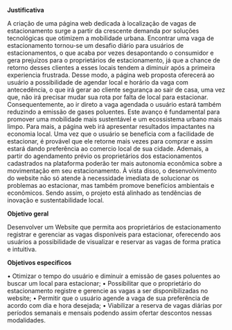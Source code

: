 **Justificativa** 

A criação de uma página web dedicada à localização de vagas de estacionamento surge a partir da crescente demanda por soluções tecnológicas que otimizem a mobilidade urbana. Encontrar uma vaga de estacionamento tornou-se um desafio diário para usuários de estacionamentos, o que acaba por vezes desapontando o consumidor e gera prejuízos para o proprietários de estacionamento, já que a chance de retorno desses clientes a esses locais tendem a diminuir após a primeira experiencia frustrada. 
Desse modo, a página web proposta oferecerá ao usuário a possibilidade de agendar local e horário da vaga com antecedência, o que irá gerar ao cliente segurança ao sair de casa, uma vez que, não irá precisar mudar sua rota por falta de local para estacionar. Consequentemente, ao ir direto a vaga agendada o usuário estará também reduzindo a emissão de gases poluentes. Este avanço é fundamental para promover uma mobilidade mais sustentável e um ecossistema urbano mais limpo.
	Para mais, a página web irá apresentar resultados impactantes na economia local. Uma vez que o usuário se beneficia com a facilidade de estacionar, é provável que ele retorne mais vezes para comprar e assim estará dando preferência ao comercio local de sua cidade. Ademais, a partir do agendamento prévio os proprietários dos estacionamentos cadastrados na plataforma poderão ter mais autonomia econômica sobre a movimentação em seu estacionamento.
	À vista disso, o desenvolvimento do website não só atende à necessidade imediata de solucionar os problemas ao estacionar, mas também promove benefícios ambientais e econômicos. Sendo assim, o projeto está alinhado as tendências de inovação e sustentabilidade local.

 **Objetivo geral**

Desenvolver um Website que permita aos proprietários de estacionamento registrar e gerenciar as vagas disponíveis para estacionar, oferecendo aos usuários a possibilidade de visualizar e reservar as vagas de forma pratica e intuitiva. 

**Objetivos especificos**  

•	Otimizar o tempo do usuário e diminuir a emissão de gases poluentes ao buscar um local para estacionar;
•	Possibilitar que o proprietário do estacionamento registre e gerencie as vagas a ser disponibilizadas no website;
•	Permitir que o usuário agende a vaga de sua preferência de acordo com dia e hora desejada;
•	Viabilizar a reserva de vagas diárias por períodos semanais e mensais podendo assim ofertar descontos nessas modalidades. 
